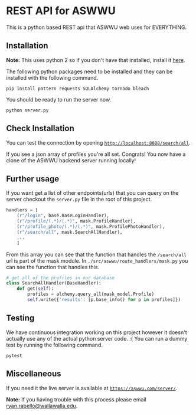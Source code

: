 # REST API for ASWWU
This is a python based REST api that ASWWU web uses for EVERYTHING.

## Installation

**Note:** This uses python 2 so if you don't have that installed, install it [here](https://www.python.org/downloads/).

The following python packages need to be installed and they can be installed with the following command.
```
pip install pattern requests SQLAlchemy tornado bleach
```
You should be ready to run the server now.
```
python server.py
```

## Check Installation
You can test the connection by opening [`http://localhost:8888/search/all`](http://localhost:8888/search/all).

If you see a json array of profiles you're all set. Congrats! You now have a clone of the ASWWU backend server running locally!

## Further usage
If you want get a list of other endpoints(urls) that you can query on the server checkout the `server.py` file in the root of this project.

```python
handlers = [
    (r"/login", base.BaseLoginHandler),
    (r"/profile/(.*)/(.*)", mask.ProfileHandler),
    (r"/profile_photo/(.*)/(.*)", mask.ProfilePhotoHandler),
    (r"/search/all", mask.SearchAllHandler),
    ...
    ]
```
From this array you can see that the function that handles the `/search/all` url is part of the mask module. In `./src/aswwu/route_handlers/mask.py` you can see the function that handles this.
```python
# get all of the profiles in our database
class SearchAllHandler(BaseHandler):
    def get(self):
        profiles = alchemy.query_all(mask_model.Profile)
        self.write({'results': [p.base_info() for p in profiles]})
```

## Testing
We have continuous integration working on this project however it doesn't actually use any of the actual python server code. :( You can run a dummy test by running the following command. 
```
pytest
```


## Miscellaneous

If you need it the live server is available at [`https://aswwu.com/server/`](https://aswwu.com/server/).

**Note:** If you having trouble with this process please email [ryan.rabello@wallawalla.edu](mailto:ryan.rabello@wallawalla.edu).
